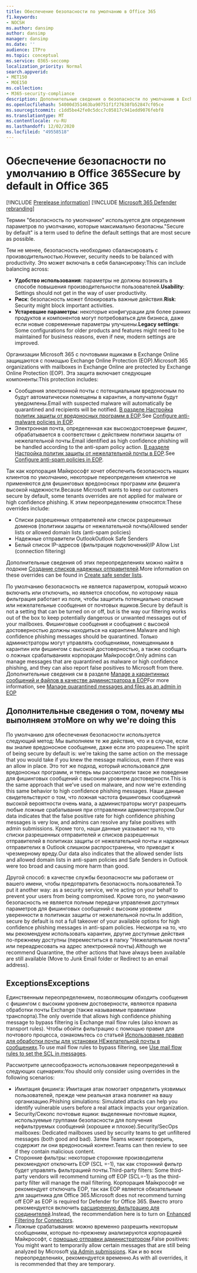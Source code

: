 ```yaml
---
title: Обеспечение безопасности по умолчанию в Office 365
f1.keywords:
- NOCSH
ms.author: dansimp
author: dansimp
manager: dansimp
ms.date: ''
audience: ITPro
ms.topic: conceptual
ms.service: O365-seccomp
localization_priority: Normal
search.appverid:
- MET150
- MOE150
ms.collection:
- M365-security-compliance
description: Дополнительные сведения о безопасности по умолчанию в Exchange Online Protection (EOP)
ms.openlocfilehash: 54000d351463ba90751f1f27638fb52847cf05ce
ms.sourcegitcommit: c1dd5be42fe0c5dcc7c05817c941edd9076febf8
ms.translationtype: MT
ms.contentlocale: ru-RU
ms.lasthandoff: 12/02/2020
ms.locfileid: "49558518"
---
```

# <a name="secure-by-default-in-office-365"></a><span data-ttu-id="96779-103">Обеспечение безопасности по умолчанию в Office 365</span><span class="sxs-lookup"><span data-stu-id="96779-103">Secure by default in Office 365</span></span>

[!INCLUDE [Prerelease information](../includes/prerelease.md)]
[!INCLUDE [Microsoft 365 Defender rebranding](../includes/microsoft-defender-for-office.md)]

<span data-ttu-id="96779-104">Термин "безопасность по умолчанию" используется для определения параметров по умолчанию, которые максимально безопасны.</span><span class="sxs-lookup"><span data-stu-id="96779-104">"Secure by default" is a term used to define the default settings that are most secure as possible.</span></span>

<span data-ttu-id="96779-105">Тем не менее, безопасность необходимо сбалансировать с производительностью.</span><span class="sxs-lookup"><span data-stu-id="96779-105">However, security needs to be balanced with productivity.</span></span> <span data-ttu-id="96779-106">Это может включать в себя балансировку:</span><span class="sxs-lookup"><span data-stu-id="96779-106">This can include balancing across:</span></span>

- <span data-ttu-id="96779-107">**Удобство использования**: параметры не должны возникать в способе повышения производительности пользователей.</span><span class="sxs-lookup"><span data-stu-id="96779-107">**Usability**: Settings should not get in the way of user productivity.</span></span>
- <span data-ttu-id="96779-108">**Риск**: безопасность может блокировать важные действия.</span><span class="sxs-lookup"><span data-stu-id="96779-108">**Risk**: Security might block important activities.</span></span>
- <span data-ttu-id="96779-109">**Устаревшие параметры**: некоторые конфигурации для более ранних продуктов и компонентов могут потребоваться для бизнеса, даже если новые современные параметры улучшены.</span><span class="sxs-lookup"><span data-stu-id="96779-109">**Legacy settings**: Some configurations for older products and features might need to be maintained for business reasons, even if new, modern settings are improved.</span></span>

<span data-ttu-id="96779-110">Организации Microsoft 365 с почтовыми ящиками в Exchange Online защищаются с помощью Exchange Online Protection (EOP).</span><span class="sxs-lookup"><span data-stu-id="96779-110">Microsoft 365 organizations with mailboxes in Exchange Online are protected by Exchange Online Protection (EOP).</span></span> <span data-ttu-id="96779-111">Эта защита включает следующие компоненты:</span><span class="sxs-lookup"><span data-stu-id="96779-111">This protection includes:</span></span>

- <span data-ttu-id="96779-112">Сообщения электронной почты с потенциальным вредоносным по будут автоматически помещены в карантин, а получатели будут уведомлены.</span><span class="sxs-lookup"><span data-stu-id="96779-112">Email with suspected malware will automatically be quarantined and recipients will be notified.</span></span> <span data-ttu-id="96779-113">[В разделе Настройка политик защиты от вредоносных программ в EOP](configure-anti-malware-policies.md).</span><span class="sxs-lookup"><span data-stu-id="96779-113">See [Configure anti-malware policies in EOP](configure-anti-malware-policies.md).</span></span>
- <span data-ttu-id="96779-114">Электронная почта, определенная как высокодостоверные фишинг, обрабатывается в соответствии с действием политики защиты от нежелательной почты.</span><span class="sxs-lookup"><span data-stu-id="96779-114">Email identified as high confidence phishing will be handled according to the anti-spam policy action.</span></span> <span data-ttu-id="96779-115">[В разделе Настройка политик защиты от нежелательной почты в EOP](configure-your-spam-filter-policies.md).</span><span class="sxs-lookup"><span data-stu-id="96779-115">See [Configure anti-spam policies in EOP](configure-your-spam-filter-policies.md).</span></span>

<span data-ttu-id="96779-116">Так как корпорация Майкрософт хочет обеспечить безопасность наших клиентов по умолчанию, некоторые переопределения клиентов не применяются для фишинговых вредоносных программ или фишинга высокой надежности.</span><span class="sxs-lookup"><span data-stu-id="96779-116">Because Microsoft wants to keep our customers secure by default, some tenants overrides are not applied for malware or high confidence phishing.</span></span> <span data-ttu-id="96779-117">К этим переопределениям относятся:</span><span class="sxs-lookup"><span data-stu-id="96779-117">These overrides include:</span></span>

- <span data-ttu-id="96779-118">Списки разрешенных отправителей или список разрешенных доменов (политики защиты от нежелательной почты)</span><span class="sxs-lookup"><span data-stu-id="96779-118">Allowed sender lists or allowed domain lists (anti-spam policies)</span></span>
- <span data-ttu-id="96779-119">Надежные отправители Outlook</span><span class="sxs-lookup"><span data-stu-id="96779-119">Outlook Safe Senders</span></span>
- <span data-ttu-id="96779-120">Белый список IP-адресов (фильтрация подключений)</span><span class="sxs-lookup"><span data-stu-id="96779-120">IP Allow List (connection filtering)</span></span>

<span data-ttu-id="96779-121">Дополнительные сведения об этих переопределениях можно найти в подокне [Создание списков надежных отправителей](create-safe-sender-lists-in-office-365.md).</span><span class="sxs-lookup"><span data-stu-id="96779-121">More information on these overrides can be found in [Create safe sender lists](create-safe-sender-lists-in-office-365.md).</span></span>

<span data-ttu-id="96779-122">По умолчанию безопасность не является параметром, который можно включить или отключить, но является способом, по которому наша фильтрация работает из поля, чтобы защитить потенциально опасные или нежелательные сообщения от почтовых ящиков.</span><span class="sxs-lookup"><span data-stu-id="96779-122">Secure by default is not a setting that can be turned on or off, but is the way our filtering works out of the box to keep potentially dangerous or unwanted messages out of your mailboxes.</span></span> <span data-ttu-id="96779-123">Фишинговые сообщения и сообщения с высокой достоверностью должны находиться на карантине.</span><span class="sxs-lookup"><span data-stu-id="96779-123">Malware and high confidence phishing messages should be quarantined.</span></span> <span data-ttu-id="96779-124">Только администраторы могут управлять сообщениями, помещенными в карантин или фишингом с высокой достоверностью, а также сообщать о ложных срабатываниях корпорации Майкрософт.</span><span class="sxs-lookup"><span data-stu-id="96779-124">Only admins can manage messages that are quarantined as malware or high confidence phishing, and they can also report false positives to Microsoft from there.</span></span> <span data-ttu-id="96779-125">Дополнительные сведения см в разделе [Manage a карантинных сообщений и файлов в качестве администратора в EOP](manage-quarantined-messages-and-files.md)</span><span class="sxs-lookup"><span data-stu-id="96779-125">For more information, see [Manage quarantined messages and files as an admin in EOP](manage-quarantined-messages-and-files.md)</span></span>

## <a name="more-on-why-were-doing-this"></a><span data-ttu-id="96779-126">Дополнительные сведения о том, почему мы выполняем это</span><span class="sxs-lookup"><span data-stu-id="96779-126">More on why we're doing this</span></span>

<span data-ttu-id="96779-127">По умолчанию для обеспечения безопасности используется следующий метод: Мы выполняем те же действия, что и в случае, если вы зналие вредоносное сообщение, даже если это разрешено.</span><span class="sxs-lookup"><span data-stu-id="96779-127">The spirit of being secure by default is: we're taking the same action on the message that you would take if you knew the message malicious, even if there was an allow in place.</span></span> <span data-ttu-id="96779-128">Это тот же подход, который использовался для вредоносных программ, и теперь мы рассмотрели такое же поведение для фишинговых сообщений с высоким уровнем достоверности.</span><span class="sxs-lookup"><span data-stu-id="96779-128">This is the same approach that we've used on malware, and now we're extending this same behavior to high confidence phishing messages.</span></span> <span data-ttu-id="96779-129">Наши данные свидетельствуют о том, что ложная частота фишинговых сообщений высокой вероятности очень мала, а администраторы могут разрешить любые ложные срабатывания при отправлении администратором.</span><span class="sxs-lookup"><span data-stu-id="96779-129">Our data indicates that the false positive rate for high confidence phishing messages is very low, and admins can resolve any false positives with admin submissions.</span></span> <span data-ttu-id="96779-130">Кроме того, наши данные указывают на то, что списки разрешенных отправителей и списков разрешенных отправителей в политиках защиты от нежелательной почты и надежных отправителих в Outlook слишком распространены, что приводит к чрезмерному вреду.</span><span class="sxs-lookup"><span data-stu-id="96779-130">Our data also indicates that the allowed sender lists and allowed domain lists in anti-spam policies and Safe Senders in Outlook were too broad and causing more harm than good.</span></span>

<span data-ttu-id="96779-131">Другой способ: в качестве службы безопасности мы работаем от вашего имени, чтобы предотвратить безопасность пользователей.</span><span class="sxs-lookup"><span data-stu-id="96779-131">To put it another way: as a security service, we're acting on your behalf to prevent your users from being compromised.</span></span> <span data-ttu-id="96779-132">Кроме того, по умолчанию безопасность не является полным передачи управления доступных параметров для фишинговых сообщений с высоким уровнем уверенности в политиках защиты от нежелательной почты.</span><span class="sxs-lookup"><span data-stu-id="96779-132">In addition, secure by default is not a full takeover of your available options for high confidence phishing messages in anti-spam policies.</span></span> <span data-ttu-id="96779-133">Несмотря на то, что мы рекомендуем использовать карантин, другие доступные действия по-прежнему доступны (переместиться в папку "Нежелательная почта" или переадресовать на адрес электронной почты).</span><span class="sxs-lookup"><span data-stu-id="96779-133">Although we recommend Quarantine, the other actions that have always been available are still available (Move to Junk Email folder or Redirect to an email address).</span></span>

## <a name="exceptions"></a><span data-ttu-id="96779-134">Exceptions</span><span class="sxs-lookup"><span data-stu-id="96779-134">Exceptions</span></span>

<span data-ttu-id="96779-135">Единственным переопределением, позволяющим обходить сообщения с фишингом с высоким уровнем достоверности, являются правила обработки почты Exchange (также называемые правилами транспорта).</span><span class="sxs-lookup"><span data-stu-id="96779-135">The only override that allows high confidence phishing message to bypass filtering is Exchange mail flow rules (also known as transport rules).</span></span> <span data-ttu-id="96779-136">Чтобы обойти фильтрацию с помощью правил для почтового процесса, ознакомьтесь со статьей [Использование правил для обработки почты для установки НЕжелательной почты в сообщениях](use-mail-flow-rules-to-set-the-spam-confidence-level-scl-in-messages.md).</span><span class="sxs-lookup"><span data-stu-id="96779-136">To use mail flow rules to bypass filtering, see [Use mail flow rules to set the SCL in messages](use-mail-flow-rules-to-set-the-spam-confidence-level-scl-in-messages.md).</span></span>

<span data-ttu-id="96779-137">Рассмотрите целесообразность использования переопределений в следующих сценариях:</span><span class="sxs-lookup"><span data-stu-id="96779-137">You should only consider using overrides in the following scenarios:</span></span>

- <span data-ttu-id="96779-138">Имитация фишинга: Имитация атак помогает определить уязвимых пользователей, прежде чем реальная атака повлияет на вашу организацию.</span><span class="sxs-lookup"><span data-stu-id="96779-138">Phishing simulations: Simulated attacks can help you identify vulnerable users before a real attack impacts your organization.</span></span>
- <span data-ttu-id="96779-139">Security/Секопс почтовые ящики: выделенные почтовые ящики, используемые группами безопасности для получения нефильтруемых сообщений (хорошее и плохое).</span><span class="sxs-lookup"><span data-stu-id="96779-139">Security/SecOps mailboxes: Dedicated mailboxes used by security teams to get unfiltered messages (both good and bad).</span></span> <span data-ttu-id="96779-140">Затем Teams может проверить, содержит ли они вредоносный контент.</span><span class="sxs-lookup"><span data-stu-id="96779-140">Teams can then review to see if they contain malicious content.</span></span>
- <span data-ttu-id="96779-141">Сторонние фильтры: некоторые сторонние производители рекомендуют отключить EOP (SCL =-1), так как сторонний фильтр будет управлять фильтрацией почты.</span><span class="sxs-lookup"><span data-stu-id="96779-141">Third-party filters: Some third-party vendors will recommend turning off EOP (SCL=-1) as the third-party filter will manage the mail filtering.</span></span> <span data-ttu-id="96779-142">Корпорация Майкрософт не рекомендует отключать EOP, так как EOP является обязательным для защитника для Office 365.</span><span class="sxs-lookup"><span data-stu-id="96779-142">Microsoft does not recommend turning off EOP as EOP is required for Defender for Office 365.</span></span> <span data-ttu-id="96779-143">Вместо этого рекомендуется включить [расширенную фильтрацию для соединителей](https://docs.microsoft.com/exchange/mail-flow-best-practices/use-connectors-to-configure-mail-flow/enhanced-filtering-for-connectors).</span><span class="sxs-lookup"><span data-stu-id="96779-143">Instead, the recommendation here is to turn on [Enhanced Filtering for Connectors](https://docs.microsoft.com/exchange/mail-flow-best-practices/use-connectors-to-configure-mail-flow/enhanced-filtering-for-connectors).</span></span>
- <span data-ttu-id="96779-144">Ложные срабатывания: можно временно разрешить некоторым сообщениям, которые по-прежнему анализируются корпорацией Майкрософт, с [помощью отправки администратором](admin-submission.md).</span><span class="sxs-lookup"><span data-stu-id="96779-144">False positives: You might want to temporarily allow certain messages that are still being analyzed by Microsoft [via Admin submissions](admin-submission.md).</span></span> <span data-ttu-id="96779-145">Как и во всех переопределениях, рекомендуется временно.</span><span class="sxs-lookup"><span data-stu-id="96779-145">As with all overrides, it is recommended that they are temporary.</span></span>

